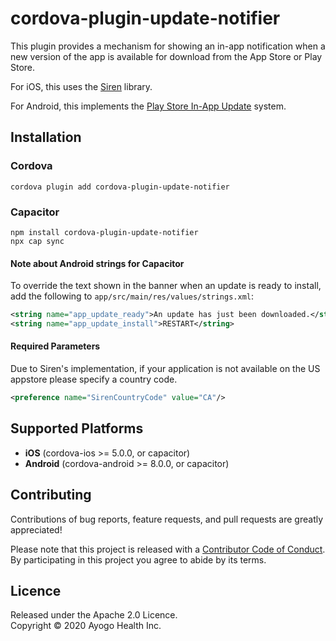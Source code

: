 <!--
  Copyright 2020 Ayogo Health Inc.

  Licensed under the Apache License, Version 2.0 (the "License");
  you may not use this file except in compliance with the License.
  You may obtain a copy of the License at

      https://www.apache.org/licenses/LICENSE-2.0

  Unless required by applicable law or agreed to in writing, software
  distributed under the License is distributed on an "AS IS" BASIS,
  WITHOUT WARRANTIES OR CONDITIONS OF ANY KIND, either express or implied.
  See the License for the specific language governing permissions and
  limitations under the License.
-->

cordova-plugin-update-notifier
==============================

This plugin provides a mechanism for showing an in-app notification when a new
version of the app is available for download from the App Store or Play Store.

For iOS, this uses the [Siren][siren] library.

For Android, this implements the [Play Store In-App Update][playlib] system.


Installation
------------

### Cordova

```
cordova plugin add cordova-plugin-update-notifier
```

### Capacitor

```
npm install cordova-plugin-update-notifier
npx cap sync
```

#### Note about Android strings for Capacitor

To override the text shown in the banner when an update is ready to install,
add the following to `app/src/main/res/values/strings.xml`:

```xml
<string name="app_update_ready">An update has just been downloaded.</string>
<string name="app_update_install">RESTART</string>
```

#### Required Parameters

Due to Siren's implementation, if your application is not available on the US appstore please specify a country code.

```xml
<preference name="SirenCountryCode" value="CA"/>
```


Supported Platforms
-------------------

* **iOS** (cordova-ios >= 5.0.0, or capacitor)
* **Android** (cordova-android >= 8.0.0, or capacitor)


Contributing
------------

Contributions of bug reports, feature requests, and pull requests are greatly
appreciated!

Please note that this project is released with a [Contributor Code of
Conduct][coc]. By participating in this project you agree to abide by its
terms.


Licence
-------

Released under the Apache 2.0 Licence.  
Copyright © 2020 Ayogo Health Inc.

[siren]: https://sabintsev.com/Siren/
[playlib]: https://developer.android.com/guide/playcore/in-app-updates
[coc]: https://github.com/AyogoHealth/cordova-plugin-update-notifier/blob/main/CODE_OF_CONDUCT.md
